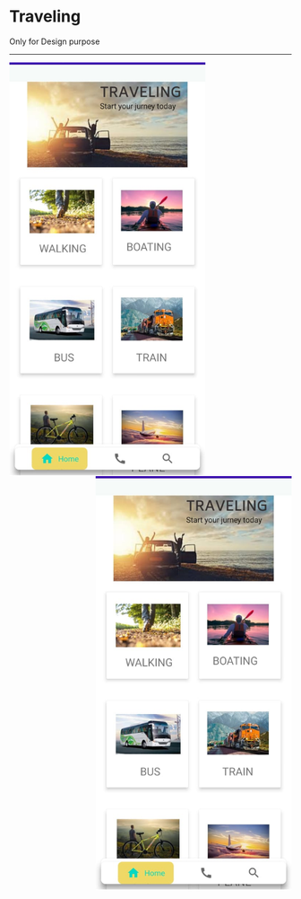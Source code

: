 # Traveling
Only for Design purpose
***
<img align="left" width="350" src="https://github.com/KishorKokate/Traveling/blob/master/app/src/main/res/drawable/home.jpeg?raw=true" style="max-width:100%;">
<img align="right" width="350" src="https://github.com/KishorKokate/Traveling/blob/master/app/src/main/res/drawable/home.jpeg?raw=true" style="max-width:100%;">
